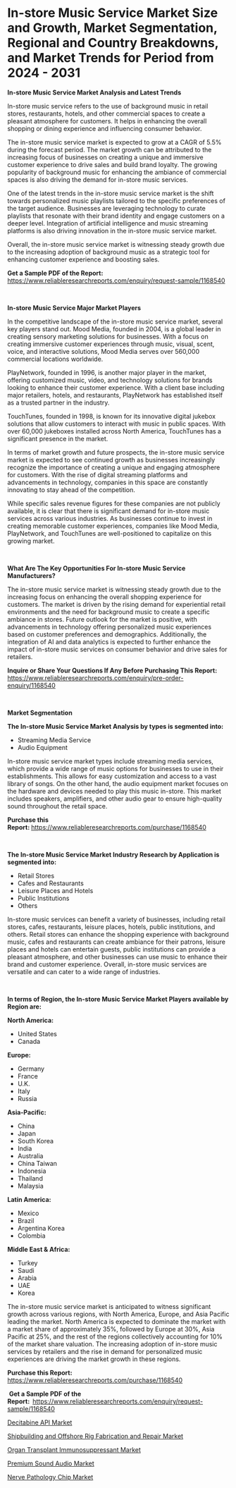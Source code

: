 <p><h1>In-store Music Service Market Size and Growth, Market Segmentation, Regional and Country Breakdowns, and Market Trends for Period from 2024 -  2031</h1></p><p><strong>In-store Music Service Market Analysis and Latest Trends</strong></p>
<p><p>In-store music service refers to the use of background music in retail stores, restaurants, hotels, and other commercial spaces to create a pleasant atmosphere for customers. It helps in enhancing the overall shopping or dining experience and influencing consumer behavior.</p><p>The in-store music service market is expected to grow at a CAGR of 5.5% during the forecast period. The market growth can be attributed to the increasing focus of businesses on creating a unique and immersive customer experience to drive sales and build brand loyalty. The growing popularity of background music for enhancing the ambiance of commercial spaces is also driving the demand for in-store music services.</p><p>One of the latest trends in the in-store music service market is the shift towards personalized music playlists tailored to the specific preferences of the target audience. Businesses are leveraging technology to curate playlists that resonate with their brand identity and engage customers on a deeper level. Integration of artificial intelligence and music streaming platforms is also driving innovation in the in-store music service market.</p><p>Overall, the in-store music service market is witnessing steady growth due to the increasing adoption of background music as a strategic tool for enhancing customer experience and boosting sales.</p></p>
<p><strong>Get a Sample PDF of the Report:&nbsp;</strong> <a href="https://www.reliableresearchreports.com/enquiry/request-sample/1168540">https://www.reliableresearchreports.com/enquiry/request-sample/1168540</a></p>
<p>&nbsp;</p>
<p><strong>In-store Music Service Major Market Players</strong></p>
<p><p>In the competitive landscape of the in-store music service market, several key players stand out. Mood Media, founded in 2004, is a global leader in creating sensory marketing solutions for businesses. With a focus on creating immersive customer experiences through music, visual, scent, voice, and interactive solutions, Mood Media serves over 560,000 commercial locations worldwide.</p><p>PlayNetwork, founded in 1996, is another major player in the market, offering customized music, video, and technology solutions for brands looking to enhance their customer experience. With a client base including major retailers, hotels, and restaurants, PlayNetwork has established itself as a trusted partner in the industry.</p><p>TouchTunes, founded in 1998, is known for its innovative digital jukebox solutions that allow customers to interact with music in public spaces. With over 60,000 jukeboxes installed across North America, TouchTunes has a significant presence in the market.</p><p>In terms of market growth and future prospects, the in-store music service market is expected to see continued growth as businesses increasingly recognize the importance of creating a unique and engaging atmosphere for customers. With the rise of digital streaming platforms and advancements in technology, companies in this space are constantly innovating to stay ahead of the competition.</p><p>While specific sales revenue figures for these companies are not publicly available, it is clear that there is significant demand for in-store music services across various industries. As businesses continue to invest in creating memorable customer experiences, companies like Mood Media, PlayNetwork, and TouchTunes are well-positioned to capitalize on this growing market.</p></p>
<p>&nbsp;</p>
<p><strong>What Are The Key Opportunities For In-store Music Service Manufacturers?</strong></p>
<p><p>The in-store music service market is witnessing steady growth due to the increasing focus on enhancing the overall shopping experience for customers. The market is driven by the rising demand for experiential retail environments and the need for background music to create a specific ambiance in stores. Future outlook for the market is positive, with advancements in technology offering personalized music experiences based on customer preferences and demographics. Additionally, the integration of AI and data analytics is expected to further enhance the impact of in-store music services on consumer behavior and drive sales for retailers.</p></p>
<p><strong>Inquire or Share Your Questions If Any Before Purchasing This Report:</strong> <a href="https://www.reliableresearchreports.com/enquiry/pre-order-enquiry/1168540">https://www.reliableresearchreports.com/enquiry/pre-order-enquiry/1168540</a></p>
<p>&nbsp;</p>
<p><strong>Market Segmentation</strong></p>
<p><strong>The In-store Music Service Market Analysis by types is segmented into:</strong></p>
<p><ul><li>Streaming Media Service</li><li>Audio Equipment</li></ul></p>
<p><p>In-store music service market types include streaming media services, which provide a wide range of music options for businesses to use in their establishments. This allows for easy customization and access to a vast library of songs. On the other hand, the audio equipment market focuses on the hardware and devices needed to play this music in-store. This market includes speakers, amplifiers, and other audio gear to ensure high-quality sound throughout the retail space.</p></p>
<p><strong>Purchase this Report:&nbsp;</strong><a href="https://www.reliableresearchreports.com/purchase/1168540">https://www.reliableresearchreports.com/purchase/1168540</a></p>
<p>&nbsp;</p>
<p><strong>The In-store Music Service Market Industry Research by Application is segmented into:</strong></p>
<p><ul><li>Retail Stores</li><li>Cafes and Restaurants</li><li>Leisure Places and Hotels</li><li>Public Institutions</li><li>Others</li></ul></p>
<p><p>In-store music services can benefit a variety of businesses, including retail stores, cafes, restaurants, leisure places, hotels, public institutions, and others. Retail stores can enhance the shopping experience with background music, cafes and restaurants can create ambiance for their patrons, leisure places and hotels can entertain guests, public institutions can provide a pleasant atmosphere, and other businesses can use music to enhance their brand and customer experience. Overall, in-store music services are versatile and can cater to a wide range of industries.</p></p>
<p>&nbsp;</p>
<p><strong>In terms of Region, the In-store Music Service Market Players available by Region are:</strong></p>
<p>
    <p> <strong> North America: </strong>
        <ul>
            <li>United States</li>
            <li>Canada</li>
        </ul>
        </p> 
    <p> <strong> Europe: </strong>
        <ul>
            <li>Germany</li>
            <li>France</li>
            <li>U.K.</li>
            <li>Italy</li>
            <li>Russia</li>
        </ul>
        </p> 
    <p> <strong> Asia-Pacific: </strong>
        <ul>
            <li>China</li>
            <li>Japan</li>
            <li>South Korea</li>
            <li>India</li>
            <li>Australia</li>
            <li>China Taiwan</li>
            <li>Indonesia</li>
            <li>Thailand</li>
            <li>Malaysia</li>
        </ul>
        </p> 
    <p> <strong> Latin America: </strong>
        <ul>
            <li>Mexico</li>
            <li>Brazil</li>
            <li>Argentina Korea</li>
            <li>Colombia</li>
        </ul>
        </p> 
    <p> <strong> Middle East & Africa: </strong>
        <ul>
            <li>Turkey</li>
            <li>Saudi</li>
            <li>Arabia</li>
            <li>UAE</li>
            <li>Korea</li>
        </ul>
    </p>
    </p>
<p><p>The in-store music service market is anticipated to witness significant growth across various regions, with North America, Europe, and Asia Pacific leading the market. North America is expected to dominate the market with a market share of approximately 35%, followed by Europe at 30%, Asia Pacific at 25%, and the rest of the regions collectively accounting for 10% of the market share valuation. The increasing adoption of in-store music services by retailers and the rise in demand for personalized music experiences are driving the market growth in these regions.</p></p>
<p><strong>Purchase this Report: </strong><a href="https://www.reliableresearchreports.com/purchase/1168540">https://www.reliableresearchreports.com/purchase/1168540</a></p>
<p>&nbsp;<strong>Get a Sample PDF of the Report:&nbsp;&nbsp;</strong><a href="https://www.reliableresearchreports.com/enquiry/request-sample/1168540">https://www.reliableresearchreports.com/enquiry/request-sample/1168540</a></p>
<p><strong></strong></p>
<p><p><a href="https://artistic-helicopter-ca9.notion.site/Decitabine-API-Market-Growth-Market-Trends-COVID-19-Impact-and-Forecasts-for-period-from-2024-2-e24dd806f2ad40ceab46ca92972c00e9">Decitabine API Market</a></p><p><a href="https://github.com/shotows/Market-Research-Report-List-1/blob/main/shipbuilding-and-offshore-rig-fabrication-and-repair-market.md">Shipbuilding and Offshore Rig Fabrication and Repair Market</a></p><p><a href="https://github.com/Sinjinluong3e0awx2m195k76/Market-Research-Report-List-1/blob/main/organ-transplant-immunosuppressant-market.md">Organ Transplant Immunosuppressant Market</a></p><p><a href="https://view.publitas.com/reportprime-1/premium-sound-audio-market-size-market-trends-and-growth-outlook-forecasted-for-period-from-2024-to-2031/">Premium Sound Audio Market</a></p><p><a href="https://view.publitas.com/reportprime-1/nerve-pathology-chip-market-share-market-new-trends-analysis-report-by-type-by-application-by-end-use-by-region-and-segment-forecasts-2024-2031/">Nerve Pathology Chip Market</a></p></p>